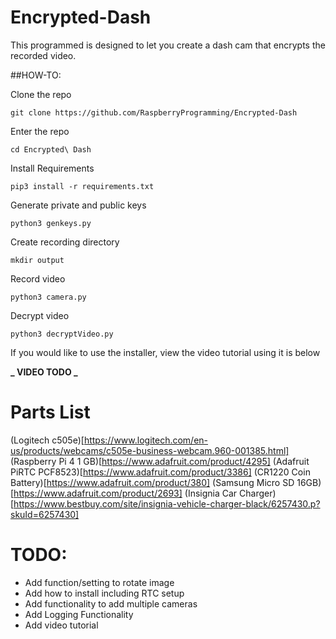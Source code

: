 # Encrypted-Dash

This programmed is designed to let you create a dash cam that encrypts the recorded video.

##HOW-TO:

Clone the repo

`git clone https://github.com/RaspberryProgramming/Encrypted-Dash`

Enter the repo

`cd Encrypted\ Dash`

Install Requirements

`pip3 install -r requirements.txt`

Generate private and public keys

`python3 genkeys.py`

Create recording directory

`mkdir output`

Record video

`python3 camera.py`

Decrypt video

`python3 decryptVideo.py`

If you would like to use the installer, view the video tutorial using it is below

**_ VIDEO TODO _**

# Parts List

(Logitech c505e)[https://www.logitech.com/en-us/products/webcams/c505e-business-webcam.960-001385.html]
(Raspberry Pi 4 1 GB)[https://www.adafruit.com/product/4295]
(Adafruit PiRTC PCF8523)[https://www.adafruit.com/product/3386]
(CR1220 Coin Battery)[https://www.adafruit.com/product/380]
(Samsung Micro SD 16GB)[https://www.adafruit.com/product/2693]
(Insignia Car Charger)[https://www.bestbuy.com/site/insignia-vehicle-charger-black/6257430.p?skuId=6257430]

# TODO:

- Add function/setting to rotate image
- Add how to install including RTC setup
- Add functionality to add multiple cameras
- Add Logging Functionality
- Add video tutorial
